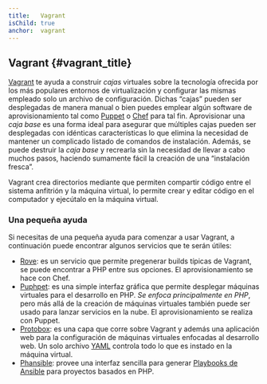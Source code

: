 ```yaml
---
title:   Vagrant
isChild: true
anchor:  vagrant
---
```


## Vagrant {#vagrant_title}

[Vagrant] te ayuda a construir *cajas* virtuales sobre la tecnología ofrecida por los más populares entornos de virtualización y configurar las mismas empleado solo un archivo de configuración. Dichas “cajas” pueden ser desplegadas de manera manual o bien puedes emplear algún software de aprovisionamiento tal como [Puppet] o [Chef] para tal fin. Aprovisionar una *caja base* es una forma ideal para asegurar que múltiples cajas pueden ser desplegadas con idénticas características lo que elimina la necesidad de mantener un complicado listado de comandos de instalación. Además, se puede destruir la *caja base* y recrearla sin la necesidad de llevar a cabo muchos pasos, haciendo sumamente fácil la creación de una “instalación fresca”.

Vagrant crea directorios mediante que permiten compartir código entre el sistema anfitrión y la máquina virtual, lo permite crear y editar código en el computador y ejecútalo en la máquina virtual.

### Una pequeña ayuda

Si necesitas de una pequeña ayuda para comenzar a usar Vagrant, a continuación puede encontrar algunos servicios que te serán útiles:

- [Rove][Rove]: es un servicio que permite pregenerar builds típicas de Vagrant, se puede encontrar a PHP entre sus opciones. El aprovisionamiento se hace con Chef.
- [Puphpet][Puphpet]: es una simple interfaz gráfica que permite desplegar máquinas virtuales para el desarrollo en PHP. *Se enfoca principalmente en PHP*, pero más allá de la creación de máquinas virtuales también puede ser usado para lanzar servicios en la nube. El aprovisionamiento se realiza con Puppet.
- [Protobox][Protobox]: es una capa que corre sobre Vagrant y además una aplicación web para la configuración de máquinas virtuales enfocadas al desarrollo web. Un solo archivo [YAML] controla todo lo que es instado en la máquina virtual.
- [Phansible][Phansible]: provee una interfaz sencilla para generar [Playbooks de Ansible] para proyectos basados en PHP.

[Vagrant]: http://vagrantup.com/
[Puppet]: http://www.puppetlabs.com/
[Chef]: https://www.chef.io/
[Rove]: http://rove.io/
[Puphpet]: https://puphpet.com/
[Protobox]: http://getprotobox.com/
[Phansible]: http://phansible.com/
[YAML]: https://es.wikipedia.org/wiki/YAML/
[Playbooks de Ansible]: http://docs.ansible.com/ansible/playbooks.html
